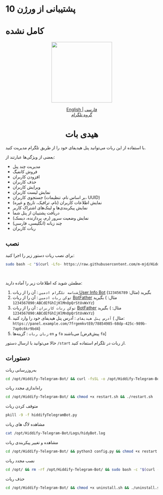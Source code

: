 ﻿# پشتیبانی از ورژن 10
# کامل نشده
<p align="center">
  <a href="https://github.com/m-mjd/Hiddify-Telegram-Bot" target="_blank" rel="noopener noreferrer">
    <picture>
      <source media="(prefers-color-scheme: dark)" srcset="https://github.com/m-mjd/Hiddify-Telegram-Bot/blob/main/Screenshots/icon.png?raw=True">
      <img width="200" height="200" src="https://github.com/m-mjd/Hiddify-Telegram-Bot/blob/main/Screenshots/icon.png?raw=True">
    </picture>
  </a>
</p>
<p align="center">
	<a href="./README.md">
	English
	</a>
	|
	<a href="./README-FA.md">
	فارسی
	</a>
<br>
  <a href="https://t.me/HidyBotGroup">گروه تلگرام</a>

</p>

<h1 align="center"/>هیدی بات</h1>

با استفاده از این ربات می‌توانید پنل هیدیفای خود را از طریق تلگرام مدیریت کنید.

بعضی از ویژگی‌ها عبارتند از:

- مدیریت چند پنل
- فروش کانفیگ
- افزودن کاربران
- حذف کاربران
- ویرایش کاربران
- نمایش لیست کاربران
- جستجوی کاربران (بر اساس نام، تنظیمات، UUID)
- نمایش اطلاعات کاربران (نام، ترافیک، تاریخ و غیره)
- نمایش پیکربندی‌ها و لینک‌های اشتراک کاربر
- دریافت پشتیبان از پنل شما
- نمایش وضعیت سرور (رم، پردازنده، دیسک)
- چند زبانه (انگلیسی، فارسی)
- ربات کاربران

## نصب

برای نصب ربات دستور زیر را اجرا کنید:

```bash
sudo bash -c "$(curl -Lfo- https://raw.githubusercontent.com/m-mjd/Hiddify-Telegram-Bot/main/install.sh)"
```

<br>

مطمئن شوید که اطلاعات زیر را آماده دارید:

1. `شناسه تلگرام ادمین` : آن را از ربات[ User Info Bot](https://t.me/userinfobot) بگیرید (مثال: `123456789`)
2. `توکن ربات ادمین` : آن را از ربات [BotFather](https://t.me/BotFather) بگیرید (
   مثال: `1234567890:ABCdEfGhIjKlMnOpQrStUvWxYz`)
3. `توکن ربات کاربران` : آن را از ربات [BotFather](https://t.me/BotFather) بگیرید (
   مثال: `1234567890:ABCdEfGhIjKlMnOpQrStUvWxYz`)
4. `آدرس پنل هیدیفای` : آدرس پنل هیدیفای خود را وارد کنید (
   مثال: `https://panel.example.com/7frgemkvtE0/78854985-68dp-425c-989b-7ap0c6kr9bd4`)
5. `زبان ربات` : گزینه‌ها `en` و `fa` می‌باشند [پیش‌فرض `fa`]

حالا می‌توانید با ارسال دستور `/start` از ربات در تلگرام استفاده کنید.

## دستورات

به‌روزرسانی ربات

```bash
cd /opt/Hiddify-Telegram-Bot/ && curl -fsSL -o /opt/Hiddify-Telegram-Bot/update.sh https://raw.githubusercontent.com/m-mjd/Hiddify-Telegram-Bot/main/update.sh && chmod +x /opt/Hiddify-Telegram-Bot/update.sh && bash /opt/Hiddify-Telegram-Bot/update.sh
```

راه‌اندازی مجدد ربات

```bash
cd /opt/Hiddify-Telegram-Bot/ && chmod +x restart.sh && ./restart.sh
```

متوقف کردن ربات

```bash
pkill -9 -f hiddifyTelegramBot.py
```

مشاهده لاگ های ربات

```bash
cat /opt/Hiddify-Telegram-Bot/Logs/hidyBot.log
```

مشاهده و تغییر پیکربندی ربات

```bash
cd /opt/Hiddify-Telegram-Bot/ && python3 config.py && chmod +x restart.sh && ./restart.sh
```

نصب مجدد ربات

```bash
cd /opt/ && rm -rf /opt/Hiddify-Telegram-Bot/ && sudo bash -c "$(curl -Lfo- https://raw.githubusercontent.com/m-mjd/Hiddify-Telegram-Bot/main/install.sh)"
```

حذف ربات

```bash
cd /opt/Hiddify-Telegram-Bot/ && chmod +x uninstall.sh && ./uninstall.sh
```
